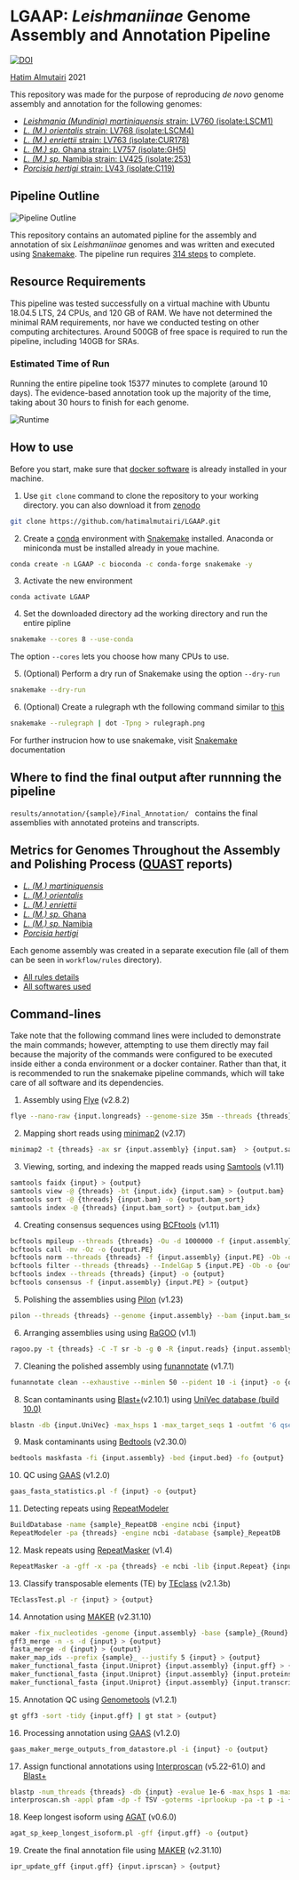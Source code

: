 # LGAAP: *Leishmaniinae* Genome Assembly and Annotation Pipeline

[![DOI](https://zenodo.org/badge/DOI/10.5281/zenodo.4707445.svg)](https://doi.org/10.5281/zenodo.4707445)

[Hatim Almutairi](mailto:hatim.almutiairi@hotmail.com) 2021

This repository was made for the purpose of reproducing *de novo* genome assembly and annotation for the following genomes:
 - [*Leishmania (Mundinia) martiniquensis* strain: LV760 (isolate:LSCM1)](https://www.ncbi.nlm.nih.gov/assembly/GCA_017916325.1)
 - [*L. (M.) orientalis* strain: LV768 (isolate:LSCM4)](https://www.ncbi.nlm.nih.gov/assembly/GCA_017916335.1)
 - [*L. (M.) enriettii* strain: LV763 (isolate:CUR178)](https://www.ncbi.nlm.nih.gov/assembly/GCA_017916305.1)
 - [*L. (M.) sp.* Ghana strain: LV757 (isolate:GH5)](https://www.ncbi.nlm.nih.gov/assembly/GCA_017918215.1)
 - [*L. (M.) sp.* Namibia strain: LV425 (isolate:253)](https://www.ncbi.nlm.nih.gov/assembly/GCA_017918225.1)
 - [*Porcisia hertigi* strain: LV43 (isolate:C119)](https://www.ncbi.nlm.nih.gov/assembly/GCA_017918235.1)

## Pipeline Outline
![Pipeline Outline](https://github.com/hatimalmutairi/LGAAP/blob/main/Pipline_Outline.png)

This repository contains an automated pipline for the assembly and annotation of six *Leishmaniinae* genomes and was written and executed using [Snakemake](https://snakemake.readthedocs.io/en/stable/index.html). The pipeline run requires [314 steps](https://github.com/hatimalmutairi/LGAAP/blob/main/rulegraph.svg) to complete. 

## Resource Requirements
This pipeline was tested successfully on a virtual machine with Ubuntu 18.04.5 LTS, 24 CPUs, and 120 GB of RAM. We have not determined the minimal RAM requirements, nor have we conducted testing on other computing architectures. Around 500GB of free space is required to run the pipeline, including 140GB for SRAs.

### Estimated Time of Run
Running the entire pipeline took 15377 minutes to complete (around 10 days). The evidence-based annotation took up the majority of the time, taking about 30 hours to finish for each genome. 

![Runtime](https://github.com/hatimalmutairi/LGAAP/blob/main/Runtime.png)

## How to use
Before you start, make sure that [docker software](https://docs.docker.com/get-docker/) is already installed in your machine. 
 1. Use  ```git clone``` command to clone the repository to your working directory. you can also download it from  [zenodo](https://zenodo.org/record/4707445)
```sh
git clone https://github.com/hatimalmutairi/LGAAP.git
```
 2. Create a [conda](https://docs.conda.io/en/latest/) environment with [Snakemake](https://snakemake.readthedocs.io/en/stable/getting_started/installation.html) installed.
 Anaconda or miniconda must be installed already in youe machine.
```sh
conda create -n LGAAP -c bioconda -c conda-forge snakemake -y
```
 3. Activate the new environment
```
conda activate LGAAP
```
 4. Set the downloaded directory ad the working directory and  run the entire pipline
```sh
snakemake --cores 8 --use-conda
```
The option ```--cores``` lets you choose how many CPUs to use.
 
 5. (Optional) Perform a dry run of Snakemake using the option ```--dry-run```
```sh
snakemake --dry-run
```
 6. (Optional) Create a rulegraph wth the following command similar to [this](https://github.com/hatimalmutairi/LGAAP/blob/main/rulegraph.svg)
```sh
snakemake --rulegraph | dot -Tpng > rulegraph.png 
```
For further instrucion how to use snakemake, visit [Snakemake](https://snakemake.readthedocs.io/en/stable/index.html) documentation

## Where to find the final output after runnning the pipeline
```results/annotation/{sample}/Final_Annotation/ ``` contains the final assemblies with annotated proteins and transcripts.

## Metrics for Genomes Throughout the Assembly and Polishing Process ([QUAST](https://github.com/ablab/quast) reports)
 - [*L. (M.) martiniquensis*](https://github.com/hatimalmutairi/LGAAP/blob/main/LSCM1_QC_Assemblies_by_QUAST/report.pdf)
 - [*L. (M.) orientalis*](https://github.com/hatimalmutairi/LGAAP/blob/main/LSCM4_QC_Assemblies_by_QUAST/report.pdf)
 - [*L. (M.) enriettii*](https://github.com/hatimalmutairi/LGAAP/blob/main/CUR178_QC_Assemblies_by_QUAST/report.pdf)
 - [*L. (M.) sp.* Ghana](https://github.com/hatimalmutairi/LGAAP/blob/main/GH5_QC_Assemblies_by_QUAST/report.pdf)
 - [*L. (M.) sp.* Namibia](https://github.com/hatimalmutairi/LGAAP/blob/main/JIQ42_QC_Assemblies_by_QUAST/report.pdf)
 - [*Porcisia hertigi*](https://github.com/hatimalmutairi/LGAAP/blob/main/JKF63_QC_Assemblies_by_QUAST/report.pdf)

Each genome assembly was created in a separate execution file (all of them can be seen in ```workflow/rules``` directory). 

- [All rules details](https://github.com/hatimalmutairi/LGAAP/tree/main/workflow/rules)  
- [All softwares used](https://github.com/hatimalmutairi/LGAAP/tree/main/workflow/rules/envs)

## Command-lines
Take note that the following command lines were included to demonstrate the main commands; however, attempting to use them directly may fail because the majority of the commands were configured to be executed inside either a conda environment or a docker container. Rather than that, it is recommended to run the snakemake pipeline commands, which will take care of all software and its dependencies.

1. Assembly using [Flye](https://github.com/fenderglass/Flye) (v2.8.2)
```sh
flye --nano-raw {input.longreads} --genome-size 35m --threads {threads} -o {output}
```
2. Mapping short reads using [minimap2](https://github.com/lh3/minimap2#map-long-genomic) (v2.17)
```sh
minimap2 -t {threads} -ax sr {input.assembly} {input.sam}  > {output.sam}
```
3. Viewing, sorting, and indexing the mapped reads using [Samtools](https://github.com/samtools/samtools) (v1.11)
```sh
samtools faidx {input} > {output}
samtools view -@ {threads} -bt {input.idx} {input.sam} > {output.bam}
samtools sort -@ {threads} {input.bam} -o {output.bam_sort}
samtools index -@ {threads} {input.bam_sort} > {output.bam_idx}
```
4. Creating consensus sequences using [BCFtools](https://github.com/samtools/bcftools) (v1.11)
```sh
bcftools mpileup --threads {threads} -Ou -d 1000000 -f {input.assembly} {input.bam_sort}
bcftools call -mv -Oz -o {output.PE}
bcftools norm --threads {threads} -f {input.assembly} {input.PE} -Ob -o {output}
bcftools filter --threads {threads} --IndelGap 5 {input.PE} -Ob -o {output}
bcftools index --threads {threads} {input} -o {output}
bcftools consensus -f {input.assembly} {input.PE} > {output}
```
5. Polishing the assemblies using [Pilon](https://github.com/broadinstitute/pilon) (v1.23)
```sh
pilon --threads {threads} --genome {input.assembly} --bam {input.bam_sort} --outdir {output}
```
6. Arranging assemblies using using [RaGOO](https://github.com/malonge/RaGOO) (v1.1)
```sh
ragoo.py -t {threads} -C -T sr -b -g 0 -R {input.reads} {input.assembly} {input.reference}
```
7. Cleaning the polished assembly using [funannotate](https://github.com/nextgenusfs/funannotate) (v1.7.1)
```sh
funannotate clean --exhaustive --minlen 50 --pident 10 -i {input} -o {output}
```
8. Scan contaminants using [Blast+](https://github.com/ncbi/blast_plus_docs)(v2.10.1) using [UniVec database (build 10.0)](https://www.ncbi.nlm.nih.gov/tools/vecscreen/univec/) 
```sh
blastn -db {input.UniVec} -max_hsps 1 -max_target_seqs 1 -outfmt '6 qseqid qstart qend' -num_threads {threads} -query {input.assembly} -out {output}
```
9. Mask contaminants using [Bedtools](https://github.com/arq5x/bedtools2) (v2.30.0)
```sh
bedtools maskfasta -fi {input.assembly} -bed {input.bed} -fo {output}
```
10. QC using [GAAS](https://github.com/NBISweden/GAAS) (v1.2.0)
```sh
gaas_fasta_statistics.pl -f {input} -o {output}
```
11. Detecting repeats using [RepeatModeler](https://github.com/Dfam-consortium/TETools)
```sh
BuildDatabase -name {sample}_RepeatDB -engine ncbi {input}
RepeatModeler -pa {threads} -engine ncbi -database {sample}_RepeatDB
```
12. Mask repeats using [RepeatMasker](https://github.com/Dfam-consortium/TETools) (v1.4)
```sh
RepeatMasker -a -gff -x -pa {threads} -e ncbi -lib {input.Repeat} {input.assembly}
```
13. Classify transposable elements (TE) by [TEclass](https://hub.docker.com/repository/docker/hatimalmutairi/teclass-2.1.3b) (v2.1.3b)
```sh
TEclassTest.pl -r {input} > {output}
```
14. Annotation using [MAKER](https://hub.docker.com/r/hatimalmutairi/lmgaap-maker) (v2.31.10)
```sh
maker -fix_nucleotides -genome {input.assembly} -base {sample}_{Round} maker_opts.ctl maker_bopts.ctl maker_exe.ctl
gff3_merge -n -s -d {input} > {output}
fasta_merge -d {input} > {output}
maker_map_ids --prefix {sample}_ --justify 5 {input} > {output}
maker_functional_fasta {input.Uniprot} {input.assembly} {input.gff} > {output.gff}
maker_functional_fasta {input.Uniprot} {input.assembly} {input.proteins} > {output.proteins}
maker_functional_fasta {input.Uniprot} {input.assembly} {input.transcripts} > {output.transcripts}
```
15. Annotation QC using [Genometools](https://quay.io/repository/biocontainers/genometools?tag=1.2.1--py27_0&tab=tags) (v1.2.1)
```sh
gt gff3 -sort -tidy {input.gff} | gt stat > {output}
```
16. Processing annotation using [GAAS](https://github.com/NBISweden/GAAS) (v1.2.0)
```sh
gaas_maker_merge_outputs_from_datastore.pl -i {input} -o {output}
```
17. Assign functional annotations using [Interproscan](https://github.com/blaxterlab/interproscan-docker) (v5.22-61.0) and [Blast+](https://github.com/ncbi/blast_plus_docs)
```sh
blastp -num_threads {threads} -db {input} -evalue 1e-6 -max_hsps 1 -max_target_seqs 1 -outfmt 6 -query {input.proteins} -out {output}
interproscan.sh -appl pfam -dp -f TSV -goterms -iprlookup -pa -t p -i {input.proteins} -o {output}
```
18. Keep longest isoform using [AGAT](https://github.com/NBISweden/AGAT) (v0.6.0)
```sh
agat_sp_keep_longest_isoform.pl -gff {input.gff} -o {output}
```
19. Create the final annotation file using [MAKER](https://hub.docker.com/r/hatimalmutairi/lmgaap-maker) (v2.31.10)
```sh
ipr_update_gff {input.gff} {input.iprscan} > {output}
```
